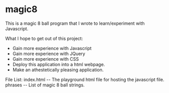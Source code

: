 # magic8
This is a magic 8 ball program that I wrote to learn/experiment with Javascript.

What I hope to get out of this project:
- Gain more experience with Javascript
- Gain more experience with JQuery
- Gain more experience with CSS
- Deploy this application into a html webpage.
- Make an athestetically pleasing application.

File List:
index.html -- The playground html file for hosting the javascript file.
phrases -- List of magic 8 ball strings.  
